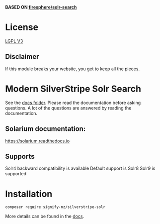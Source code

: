 **BASED ON [firesphere/solr-search](https://codeberg.org/Firesphere/silverstripe-solr)**

# License

[LGPL V3](LICENSE.md)

## Disclaimer

If this module breaks your website, you get to keep all the pieces.

# Modern SilverStripe Solr Search

See the [docs folder](docs/index.md). Please read the documentation before asking questions.
A lot of the questions are answered by reading the documentation.

## Solarium documentation:

https://solarium.readthedocs.io

## Supports

Solr4 backward compatibility is available
Default support is Solr8
Solr9 is supported

# Installation

`composer require signify-nz/silverstripe-solr`

More details can be found in the [docs](docs/01-Installation.md).
